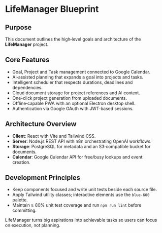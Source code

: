 # LifeManager Blueprint

## Purpose
This document outlines the high‑level goals and architecture of the **LifeManager** project.

## Core Features
- Goal, Project and Task management connected to Google Calendar.
- AI‑assisted planning that expands a goal into projects and tasks.
- Intelligent scheduler that respects durations, deadlines and dependencies.
- Cloud document storage for project references and AI context.
- One-click project generation from uploaded documents.
- Offline‑capable PWA with an optional Electron desktop shell.
- Authentication via Google OAuth with JWT‑based sessions.

## Architecture Overview
- **Client**: React with Vite and Tailwind CSS.
- **Server**: Node.js REST API with n8n orchestrating OpenAI workflows.
- **Storage**: PostgreSQL for metadata and an S3‑compatible bucket for documents.
- **Calendar**: Google Calendar API for free/busy lookups and event creation.

## Development Principles
- Keep components focused and write unit tests beside each source file.
- Apply Tailwind utility classes; interactive elements use the `blue-600` palette.
- Maintain ≥ 80% unit test coverage and run `npm run lint` before committing.

LifeManager turns big aspirations into achievable tasks so users can focus on execution, not planning.
